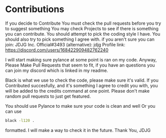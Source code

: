 # Contributions

If you decide to Contribute
You must check the pull requests before you try to suggest something
You may check Projects to see if there is something you can contribute.
You should attempt to pick the coding style I have.
You should also try to pick something I agree with.
if you aren't sure you can join: JDJG Inc. Official#3493
(alternative): jdjg
Profile link:
https://discord.com/users/168422909482762240

I will start making sure pylance at some point is ran on my code.
Anyway, Please Make Pull Requests that seem to fit, if you have an questions you can join my discord which is linked in my readme.

Black is what we use to check the code, please make sure it's valid.
If you Contributed succesfully, and it's something I agree to credit you with, you will be added to the credits command at one point.
Please don't make random pull requests to just get featured.

You should use Pylance to make sure your code is clean and well
Or you can use

```bash
black -l120 .
```

formatted.
I will make a way to check it in the future.
Thank You,
JDJG
